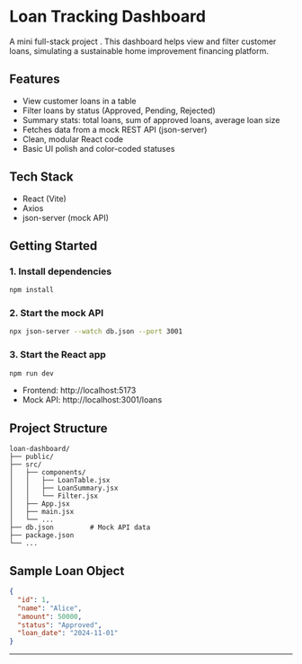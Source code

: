 # Loan Tracking Dashboard

A mini full-stack project . This dashboard helps view and filter customer loans, simulating a sustainable home improvement financing platform.

## Features
- View customer loans in a table
- Filter loans by status (Approved, Pending, Rejected)
- Summary stats: total loans, sum of approved loans, average loan size
- Fetches data from a mock REST API (json-server)
- Clean, modular React code
- Basic UI polish and color-coded statuses

## Tech Stack
- React (Vite)
- Axios
- json-server (mock API)

## Getting Started

### 1. Install dependencies
```bash
npm install
```

### 2. Start the mock API
```bash
npx json-server --watch db.json --port 3001
```

### 3. Start the React app
```bash
npm run dev
```

- Frontend: http://localhost:5173
- Mock API: http://localhost:3001/loans

## Project Structure
```
loan-dashboard/
├── public/
├── src/
│   ├── components/
│   │   ├── LoanTable.jsx
│   │   ├── LoanSummary.jsx
│   │   └── Filter.jsx
│   ├── App.jsx
│   ├── main.jsx
│   └── ...
├── db.json         # Mock API data
├── package.json
└── ...
```

## Sample Loan Object
```json
{
  "id": 1,
  "name": "Alice",
  "amount": 50000,
  "status": "Approved",
  "loan_date": "2024-11-01"
}
```

---


